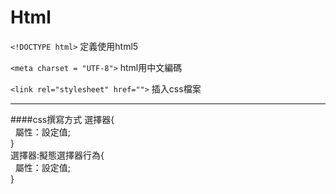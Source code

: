 # Html
	
`<!DOCTYPE html>` 定義使用html5

`<meta charset = "UTF-8">` html用中文編碼

`<link rel="stylesheet" href="">` 插入css檔案  
* * *
####css撰寫方式
選擇器{  
&nbsp; 屬性：設定值;  
}  
選擇器:擬態選擇器行為{  
&nbsp; 屬性：設定值;  
}  
